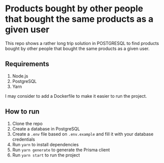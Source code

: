 # Products bought by other people that bought the same products as a given user

This repo shows a rather long trip solution in POSTGRESQL to find products bought by other people that bought the same products as a given user.

## Requirements

1. Node.js
2. PostgreSQL
3. Yarn

I may consider to add a Dockerfile to make it easier to run the project.

## How to run

1. Clone the repo
2. Create a database in PostgreSQL
3. Create a `.env` file based on `.env.example` and fill it with your database credentials
4. Run `yarn` to install dependencies
5. Run `yarn generate` to generate the Prisma client
6. Run `yarn start` to run the project

